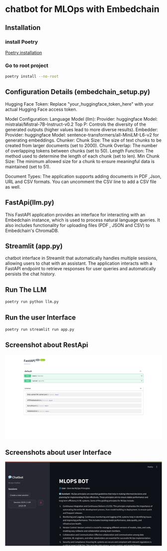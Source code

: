 # chatbot for MLOps with Embedchain

## Installation
### install Poetry
[Poetry installation](https://python-poetry.org/docs/)

### Go to root project
```bash
poetry install --no-root
```
## Configuration Details (embedchain_setup.py)    
 Hugging Face Token: Replace "your_huggingface_token_here" with your actual Hugging Face access token.

   Model Configuration:
        Language Model (llm):
            Provider: huggingface
            Model: mistralai/Mistral-7B-Instruct-v0.2
            Top P: Controls the diversity of the generated outputs (higher values lead to more diverse results).
        Embedder:
            Provider: huggingface
            Model: sentence-transformers/all-MiniLM-L6-v2 for generating embeddings.
        Chunker:
            Chunk Size: The size of text chunks to be created from larger documents (set to 2000).
            Chunk Overlap: The number of overlapping tokens between chunks (set to 50).
            Length Function: The method used to determine the length of each chunk (set to len).
            Min Chunk Size: The minimum allowed size for a chunk to ensure meaningful data is maintained (set to 51).

   Document Types: The application supports adding documents in PDF ,Json, URL and  CSV formats. You can uncomment the CSV line to add a CSV file as well.


## FastApi(llm.py)
This FastAPI application provides an interface for interacting with an Embedchain instance, which is used to process natural language queries. It also includes functionality for uploading files (PDF , JSON and CSV) to Embedchain's ChromaDB.

## Streamlit (app.py)
 chatbot interface in Streamlit that automatically handles multiple sessions, allowing users to chat with an assistant. The application interacts with a FastAPI endpoint to retrieve responses for user queries and automatically persists the chat history.

 ## Run The LLM
 ```bash
poetry run python llm.py
```

## Run the user Interface
```bash 
poetry run streamlit run app.py
```
## Screenshot about RestApi
![alt text](/screenshots/backend.png)
## Screenshots about user Interface
![alt text](/screenshots/image.png)
